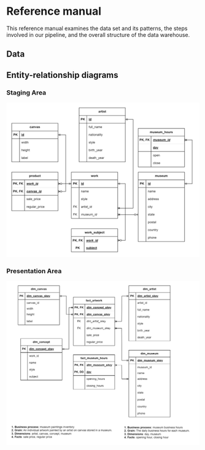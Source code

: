 # Reference manual

This reference manual examines the data set and its patterns, the steps involved in our pipeline, and the overall structure of the data warehouse.

## Data


## Entity-relationship diagrams
### Staging Area

<p align="center">
<img src="staging_area.jpg" width="650"/>
</p>

### Presentation Area

<p align="center">
<img src="presentation_area.jpg" width="650"/>
</p>
